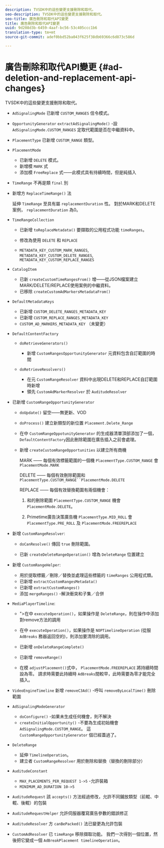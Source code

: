 ```yaml
---
description: TVSDK中的這些變更支援刪除和取代。
seo-description: TVSDK中的這些變更支援刪除和取代。
seo-title: 廣告刪除和取代API變更
title: 廣告刪除和取代API變更
uuid: 9d208d3b-6459-4aaf-bc56-53c405ccc1b6
translation-type: tm+mt
source-git-commit: adef0bbd52ba043f625f38db69366c6d873c586d

---
```



# 廣告刪除和取代API變更 {#ad-deletion-and-replacement-api-changes}

TVSDK中的這些變更支援刪除和取代。

* `AdSignalingMode` 已新增 `CUSTOM_RANGES` 信令模式。

* `OpportunityGenerator`  `extractAdSignalingMode()` -設 `AdSignalingMode.CUSTOM_RANGES` 定取代範圍是否在中繼資料中。

* `PlacementType` 已新增 `CUSTOM_RANGE` 類型。

* `PlacementMode`

   * 已新增 `DELETE` 模式。
   * 新增模 `MARK` 式
   * 添加模 `FreeReplace` 式——此模式具有持續時間，但是純插入

* `TimeRange` 不再是類 `final` 別

* 新增方 `ReplaceTimeRange()` 法

   延伸 `TimeRange` 至具有屬 `replacementDuration` 性。 對於MARK和DELETE案例， `replacementDuration` 為0。

* `TimeRangeCollection`

   * 已新增 `toReplaceMetadata()` 要擷取的公用程式功能 `timeRanges`。

   * 修改為使用 `DELETE` 和 `REPLACE`

   * `METADATA_KEY_CUSTOM_MARK_RANGES`, `METADATA_KEY_CUSTOM_DELETE_RANGES`, `METADATA_KEY_CUSTOM_REPLACE_RANGES`

* `CatalogItem`

   * 已新 `createCustomTimeRangesFrom()` 增——從JSON檔案建立MARK/DELETE/REPLACE使用案例的中繼資料。
   * 已移除 `createCustomAdMarkersMetadataFrom()`

* `DefaultMetadataKeys`

   * 已新增 `CUSTOM_DELETE_RANGES_METADATA_KEY`
   * 已新增 `CUSTOM_REPLACE_RANGES_METADATA_KEY`
   * `CUSTOM_AD_MARKERS_METADATA_KEY` （未變更）

* `DefaultContentFactory`

   * `doRetrieveGenerators()`

      * 新增 `CustomRangesOpportunityGenerator` 元資料包含自訂範圍的時間
   * `doRetrieveResolvers()`

      * 在元 `CustomRangeResolver` 資料中出現DELETE和REPLACE自訂範圍時新增
      * 領先 `CustomAdMarkerResolver` 於 `AuditudeResolver`


* 已新增 `CustomRangeOpportunityGenerator`

   * `doUpdate()` 留空——無更新、VOD
   * `doProcess()` 建立新類型的新位置 `Placement.Delete_Range`

   * 在中 `CustomRangeOppotunityGenerator` 的生成器清單頂部添加了一個， `DefaultContentFactory`因此刪除範圍在廣告插入之前會處理。

   * 新增 `createCustomRangeOpportunities` 以建立所有商機

      MARK —— 每個有效標籤範圍的一個機 `PlacementType.CUSTOM_RANGE` 會 `PlacementMode.MARK`

      DELETE —— 每個有效刪除範圍和 `PlacementType.CUSTOM_RANGE``PlacementMode.DELETE`

      REPLACE —— 每個有效替換範圍有兩個機會：

      1. 和的刪除範圍 `PlacementType.CUSTOM_RANGE` 機會 `PlacementMode.DELETE`。

      1. Primetime廣告決策廣告機 `PlacementType.MID_ROLL` 會 `PlacementType.PRE_ROLL` 及 `PlacementMode.FREEREPLACE`

* 新增 `CustomRangeResolver`:

   * `doCanResolve()` 傳回 `true` 刪除範圍。

   * 已新 `createDeleteRangeOperation()` 增為 `DeleteRange` 位置建立

* 新增 `CustomRangeHelper`:

   * 用於提取標籤／刪除／替換並處理這些標籤的 `timeRanges` 公用程式類。
   * 已新增 `extractCustomRangesMetadata()`
   * 已新增 `extractCustomRanges()`
   * 添加 `mergeRanges()` -解決衝突和子集／合併

* `MediaPlayerTimeline`:

   * &quot;>在中 `executeOperation()`，如果操作是 `DeleteRange`，則在操作中添加對remove方法的調用

   * 在中 `executeOperation()`，如果操作是 `NOPTimelineOperation` (從服 `AdBreaks` 務器返回空的)，則添加要清除的調用。

   * 已新增 `onDeleteRangeComplete()`
   * 已新增 `removeRange()`
   * 在模 `adjustPlacement()`式中， `PlacementMode.FREEREPLACE` 將持續時間設為零。 請求時需要此持續時 `AdBreaks`間較早，此時需要為零才能完全插入。

* `VideoEngineTimeline` 新增 `removeC3Ad()` -呼叫 `removeByLocalTime()` 刪除範圍

* `AdSignalingModeGenerator`

   * `doConfigure()` -如果未生成任何機會，則不解決
   * `createInitialOpportunity()` -不要為生成初始機會 `AdSignalingMode.CUSTOM_RANGE`。 這 `CustomRangeOpportunityGenerator` 個已經蓋過了。

* `DeleteRange`

   * 延伸 `TimelineOperation`。
   * 建立者 `CustomRangeResolver` 用於刪除和替換（替換的刪除部分）

* `AuditudeConstant`

   * `MAX_PLACEMENTS_PER_REQUEST 1->5` -允許裝箱
   * `MINIMUM_AD_DURATION 10->5`

* `AuditudeRequest` 該 `accepts()` 方法經過修改，允許不同鋪放類型（前輥、中輥、後輥）的包裝

* `AuditudeRequestHelper` 允許伺服器覆寫廣告參數的錯誤修正

* `AuditudeResolver` 方 `canBePacked()` 法已變更為允許包裝

* `CustomAdResolver` 已 `timeRange` 移除擷取功能。 我們一次得到一個位置，然後把它變成一個 `AdBreakPlacement timelineOperation`。

